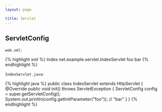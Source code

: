 ```yaml
---
layout: page

title: Servlet
---
```


## ServletConfig

`web.xml`:

{% highlight xml %}
<servlet>
  <servlet-name>Index</servlet-name>
  <servlet-class>net.example.servlet.IndexServlet</servlet-class>
  <init-param>
    <param-name>foo</param-name>
    <param-value>bar</param-value>
  </init-param>
</servlet>
{% endhighlight %}

`IndexServlet.java`:

{% highlight java %}
public class IndexServlet extends HttpServlet {
    @Override
    public void init() throws ServletException {
        ServletConfig config = super.getServletConfig();
        System.out.println(config.getInitParameter("foo")); // "bar"
    }
}
{% endhighlight %}
